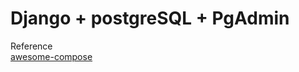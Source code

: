 # Django + postgreSQL + PgAdmin

Reference  
[awesome-compose](https://github.com/docker/awesome-compose/tree/master/official-documentation-samples/django)